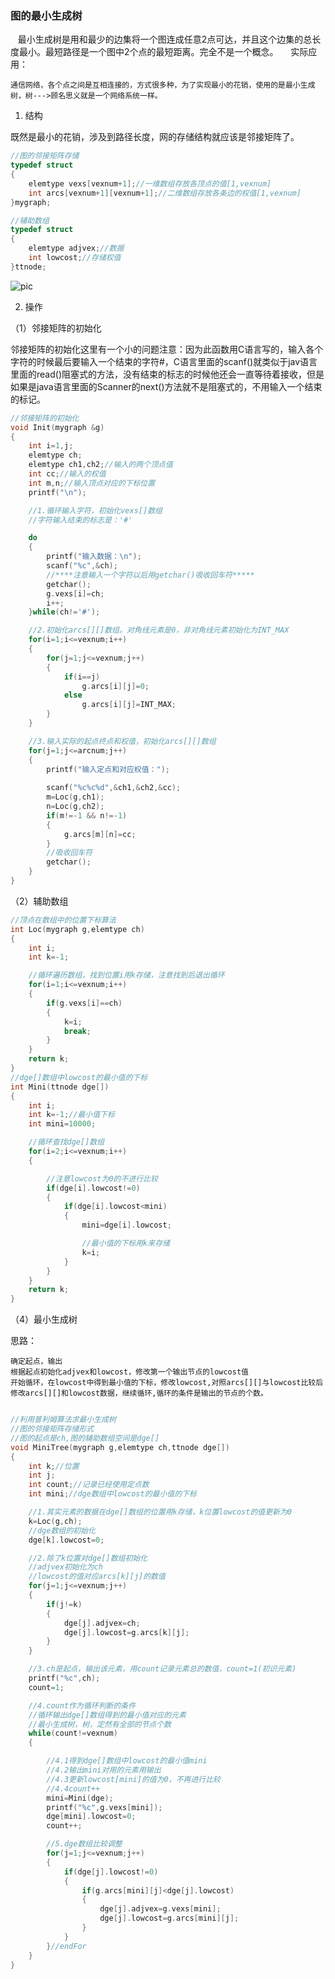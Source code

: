 
### 图的最小生成树

    最小生成树是用和最少的边集将一个图连成任意2点可达，并且这个边集的总长度最小。最短路径是一个图中2个点的最短距离。完全不是一个概念。
    
实际应用：

    通信网络，各个点之间是互相连接的，方式很多种，为了实现最小的花销，使用的是最小生成树，树--->顾名思义就是一个网络系统一样。

1. 结构

既然是最小的花销，涉及到路径长度，网的存储结构就应该是邻接矩阵了。

```c
//图的邻接矩阵存储
typedef struct
{
	elemtype vexs[vexnum+1];//一维数组存放各顶点的值[1,vexnum]
	int arcs[vexnum+1][vexnum+1];//二维数组存放各条边的权值[1,vexnum]
}mygraph;

//辅助数组
typedef struct 
{
	elemtype adjvex;//数据
	int lowcost;//存储权值
}ttnode;
```
![pic](pic/31.jpg)

2. 操作

（1）邻接矩阵的初始化

邻接矩阵的初始化这里有一个小的问题注意：因为此函数用C语言写的，输入各个字符的时候最后要输入一个结束的字符#，C语言里面的scanf()就类似于jav语言里面的read()阻塞式的方法，没有结束的标志的时候他还会一直等待着接收，但是如果是java语言里面的Scanner的next()方法就不是阻塞式的，不用输入一个结束的标记。

```c
//邻接矩阵的初始化
void Init(mygraph &g)
{
	int i=1,j;
	elemtype ch;
	elemtype ch1,ch2;//输入的两个顶点值
	int cc;//输入的权值
	int m,n;//输入顶点对应的下标位置
	printf("\n");

	//1.循环输入字符，初始化vexs[]数组
	//字符输入结束的标志是：'#'

	do
	{
		printf("输入数据：\n");
		scanf("%c",&ch);
		//****注意输入一个字符以后用getchar()吸收回车符*****
		getchar();
		g.vexs[i]=ch;
		i++;
	}while(ch!='#');

	//2.初始化arcs[][]数组。对角线元素是0，非对角线元素初始化为INT_MAX
	for(i=1;i<=vexnum;i++)
	{
		for(j=1;j<=vexnum;j++)
		{
			if(i==j)
				g.arcs[i][j]=0;
			else
				g.arcs[i][j]=INT_MAX;
		}
	}

	//3.输入实际的起点终点和权值，初始化arcs[][]数组
	for(j=1;j<=arcnum;j++)
	{
		printf("输入定点和对应权值：");
	
		scanf("%c%c%d",&ch1,&ch2,&cc);
		m=Loc(g,ch1);
		n=Loc(g,ch2);
		if(m!=-1 && n!=-1)
		{
			g.arcs[m][n]=cc;
		}
		//吸收回车符
		getchar();
	}
}
```

（2）辅助数组

```c
//顶点在数组中的位置下标算法
int Loc(mygraph g,elemtype ch)
{
	int i;
	int k=-1;

	//循环遍历数组，找到位置i用k存储，注意找到后退出循环
	for(i=1;i<=vexnum;i++)
	{
		if(g.vexs[i]==ch)
		{
			k=i;
			break;
		}
	}
	return k;
}
//dge[]数组中lowcost的最小值的下标
int Mini(ttnode dge[])
{
	int i;
	int k=-1;//最小值下标
	int mini=10000;

	//循环查找dge[]数组
	for(i=2;i<=vexnum;i++)
	{

		//注意lowcost为0的不进行比较
		if(dge[i].lowcost!=0)
		{
			if(dge[i].lowcost<mini)
			{
				mini=dge[i].lowcost;

				//最小值的下标用k来存储
				k=i;
			}
		}
	}
	return k;
}

```
（4）最小生成树

思路：

    确定起点，输出
    根据起点初始化adjvex和lowcost，修改第一个输出节点的lowcost值
    开始循环，在lowcost中得到最小值的下标，修改lowcost,对照arcs[][]与lowcost比较后修改arcs[][]和lowcost数据，继续循环,循环的条件是输出的节点的个数。


```c

//利用普利姆算法求最小生成树
//图的邻接矩阵存储形式
//图的起点是ch,图的辅助数组空间是dge[]
void MiniTree(mygraph g,elemtype ch,ttnode dge[])
{
	int k;//位置
	int j;
	int count;//记录已经使用定点数
	int mini;//dge数组中lowcost的最小值的下标

	//1.其实元素的数据在dge[]数组的位置用k存储，k位置lowcost的值更新为0
	k=Loc(g,ch);
	//dge数组的初始化
	dge[k].lowcost=0;

	//2.除了k位置对dge[]数组初始化
	//adjvex初始化为ch
	//lowcost的值对应arcs[k][j]的数值
	for(j=1;j<=vexnum;j++)
	{
		if(j!=k)
		{
			dge[j].adjvex=ch;
			dge[j].lowcost=g.arcs[k][j];
		}
	}

	//3.ch是起点，输出该元素，用count记录元素总的数值，count=1(初识元素)
	printf("%c",ch);
	count=1;

	//4.count作为循环判断的条件
	//循环输出dge[]数组得到的最小值对应的元素
	//最小生成树，树，定然有全部的节点个数
	while(count!=vexnum)
	{

		//4.1得到dge[]数组中lowcost的最小值mini
		//4.2输出mini对用的元素用输出
		//4.3更新lowcost[mini]的值为0，不再进行比较
		//4.4count++
		mini=Mini(dge);
		printf("%c",g.vexs[mini]);
		dge[mini].lowcost=0;
		count++;

		//5.dge数组比较调整
		for(j=1;j<=vexnum;j++)
		{
			if(dge[j].lowcost!=0)
			{
				if(g.arcs[mini][j]<dge[j].lowcost)
				{
					dge[j].adjvex=g.vexs[mini];
					dge[j].lowcost=g.arcs[mini][j];
				}
			}
		}//endFor
	}
}
```


